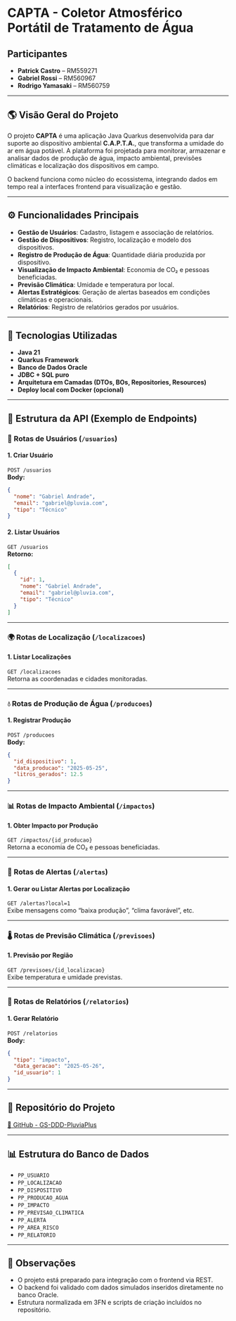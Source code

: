 # CAPTA - Coletor Atmosférico Portátil de Tratamento de Água

## Participantes
- **Patrick Castro** – RM559271  
- **Gabriel Rossi** – RM560967  
- **Rodrigo Yamasaki** – RM560759  

---

## 🌎 Visão Geral do Projeto

O projeto **CAPTA** é uma aplicação Java Quarkus desenvolvida para dar suporte ao dispositivo ambiental **C.A.P.T.A.**, que transforma a umidade do ar em água potável. A plataforma foi projetada para monitorar, armazenar e analisar dados de produção de água, impacto ambiental, previsões climáticas e localização dos dispositivos em campo.

O backend funciona como núcleo do ecossistema, integrando dados em tempo real a interfaces frontend para visualização e gestão.

---

## ⚙️ Funcionalidades Principais

- **Gestão de Usuários**: Cadastro, listagem e associação de relatórios.
- **Gestão de Dispositivos**: Registro, localização e modelo dos dispositivos.
- **Registro de Produção de Água**: Quantidade diária produzida por dispositivo.
- **Visualização de Impacto Ambiental**: Economia de CO₂ e pessoas beneficiadas.
- **Previsão Climática**: Umidade e temperatura por local.
- **Alertas Estratégicos**: Geração de alertas baseados em condições climáticas e operacionais.
- **Relatórios**: Registro de relatórios gerados por usuários.

---

## 🧰 Tecnologias Utilizadas

- **Java 21**
- **Quarkus Framework**
- **Banco de Dados Oracle**
- **JDBC + SQL puro**
- **Arquitetura em Camadas (DTOs, BOs, Repositories, Resources)**
- **Deploy local com Docker (opcional)**

---

## 🔌 Estrutura da API (Exemplo de Endpoints)

### 📁 Rotas de Usuários (`/usuarios`)

#### 1. Criar Usuário  
`POST /usuarios`  
**Body:**
```json
{
  "nome": "Gabriel Andrade",
  "email": "gabriel@pluvia.com",
  "tipo": "Técnico"
}
```

#### 2. Listar Usuários  
`GET /usuarios`  
**Retorno:**
```json
[
  {
    "id": 1,
    "nome": "Gabriel Andrade",
    "email": "gabriel@pluvia.com",
    "tipo": "Técnico"
  }
]
```

---

### 🌍 Rotas de Localização (`/localizacoes`)

#### 1. Listar Localizações  
`GET /localizacoes`  
Retorna as coordenadas e cidades monitoradas.

---

### 💧 Rotas de Produção de Água (`/producoes`)

#### 1. Registrar Produção  
`POST /producoes`  
**Body:**
```json
{
  "id_dispositivo": 1,
  "data_producao": "2025-05-25",
  "litros_gerados": 12.5
}
```

---

### 📊 Rotas de Impacto Ambiental (`/impactos`)

#### 1. Obter Impacto por Produção  
`GET /impactos/{id_producao}`  
Retorna a economia de CO₂ e pessoas beneficiadas.

---

### 🔔 Rotas de Alertas (`/alertas`)

#### 1. Gerar ou Listar Alertas por Localização  
`GET /alertas?local=1`  
Exibe mensagens como “baixa produção”, “clima favorável”, etc.

---

### 🌡️ Rotas de Previsão Climática (`/previsoes`)

#### 1. Previsão por Região  
`GET /previsoes/{id_localizacao}`  
Exibe temperatura e umidade previstas.

---

### 📝 Rotas de Relatórios (`/relatorios`)

#### 1. Gerar Relatório  
`POST /relatorios`  
**Body:**
```json
{
  "tipo": "impacto",
  "data_geracao": "2025-05-26",
  "id_usuario": 1
}
```

---

## 📎 Repositório do Projeto

[🔗 GitHub - GS-DDD-PluviaPlus](https://github.com/Eventos-Extremos-Gs/GS-DDD-PluviaPlus)

---

## 📊 Estrutura do Banco de Dados

- `PP_USUARIO`
- `PP_LOCALIZACAO`
- `PP_DISPOSITIVO`
- `PP_PRODUCAO_AGUA`
- `PP_IMPACTO`
- `PP_PREVISAO_CLIMATICA`
- `PP_ALERTA`
- `PP_AREA_RISCO`
- `PP_RELATORIO`

---

## 📌 Observações

- O projeto está preparado para integração com o frontend via REST.
- O backend foi validado com dados simulados inseridos diretamente no banco Oracle.
- Estrutura normalizada em 3FN e scripts de criação incluídos no repositório.
